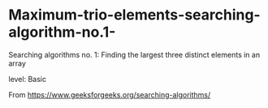 # Maximum-trio-elements-searching-algorithm-no.1-

Searching algorithms no. 1: Finding the largest three distinct elements in an array 

level: Basic

From <https://www.geeksforgeeks.org/searching-algorithms/> 
